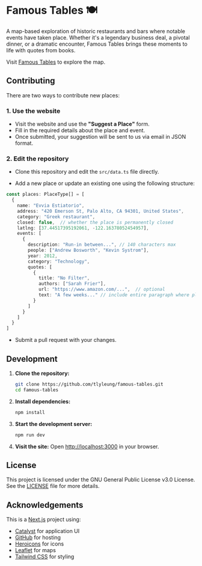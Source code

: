 
# Famous Tables 🍽️

A map-based exploration of historic restaurants and bars where notable events have taken place. Whether it's a legendary business deal, a pivotal dinner, or a dramatic encounter, Famous Tables brings these moments to life with quotes from books.

Visit [Famous Tables](https://famoustables.com) to explore the map.

## Contributing

There are two ways to contribute new places:

### 1. Use the website

- Visit the website and use the **"Suggest a Place"** form.
- Fill in the required details about the place and event.
- Once submitted, your suggestion will be sent to us via email in JSON format.

### 2. Edit the repository

- Clone this repository and edit the `src/data.ts` file directly.

- Add a new place or update an existing one using the following structure:

```typescript
const places: PlaceType[] = [
  {
    name: "Evvia Estiatorio",
    address: "420 Emerson St, Palo Alto, CA 94301, United States",
    category: "Greek restaurant",
    closed: false,  // whether the place is permanently closed
    latlng: [37.44517395192061, -122.16378052454957],
    events: [
      {
        description: "Run-in between...", // 140 characters max
        people: ["Andrew Bosworth", "Kevin Systrom"],
        year: 2012,
        category: "Technology",
        quotes: [
          {
            title: "No Filter",
            authors: ["Sarah Frier"],
            url: "https://www.amazon.com/...",  // optional
            text: "A few weeks..." // include entire paragraph where place is mentioned
          }
        ]
      }
    ]
  }
]
```

- Submit a pull request with your changes.

## Development

1. **Clone the repository:**
   ```bash
   git clone https://github.com/tlyleung/famous-tables.git
   cd famous-tables
   ```

2. **Install dependencies:**
   ```bash
   npm install
   ```

3. **Start the development server:**
   ```bash
   npm run dev
   ```

4. **Visit the site:**
   Open [http://localhost:3000](http://localhost:3000) in your browser.

## License

This project is licensed under the GNU General Public License v3.0 License. See the [LICENSE](LICENSE) file for more details.

## Acknowledgements

This is a [Next.js](https://nextjs.org) project using:
- [Catalyst](https://tailwindui.com/templates/catalyst/) for application UI
- [GitHub](https://github.com/) for hosting
- [Heroicons](https://heroicons.com/) for icons
- [Leaflet](https://leafletjs.com/) for maps
- [Tailwind CSS](https://tailwindcss.com/) for styling